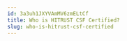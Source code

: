 ```yaml
---
id: 3a3uh1JXYVAmMV6zmELtCf
title: Who is HITRUST CSF Certified?
slug: who-is-hitrust-csf-certified
---
```


  
